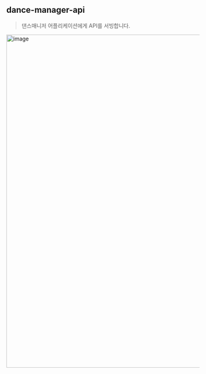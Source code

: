 ## dance-manager-api

> 댄스매니저 어플리케이션에게 API를 서빙합니다.

<img width="869" alt="image" src="https://github.com/user-attachments/assets/77e42d3a-3194-4471-9c52-c24fba101fb4" />
